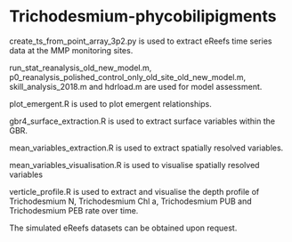 # Trichodesmium-phycobilipigments

create_ts_from_point_array_3p2.py is used to extract eReefs time series data at the MMP monitoring sites.

run_stat_reanalysis_old_new_model.m, p0_reanalysis_polished_control_only_old_site_old_new_model.m, skill_analysis_2018.m and hdrload.m are used for model assessment.

plot_emergent.R is used to plot emergent relationships.

gbr4_surface_extraction.R is used to extract surface variables within the GBR.

mean_variables_extraction.R is used to extract spatially resolved variables.

mean_variables_visualisation.R is used to visualise spatially resolved variables

verticle_profile.R is used to extract and visualise the depth profile of Trichodesmium N, Trichodesmium Chl a, Trichodesmium PUB and Trichodesmium PEB rate over time.

The simulated eReefs datasets can be obtained upon request.  
